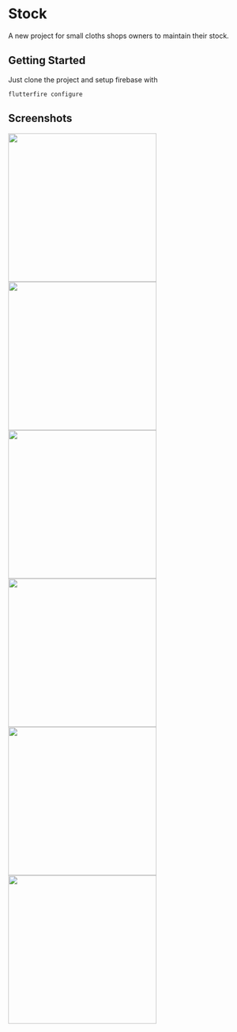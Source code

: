 # Stock

A new project for small cloths shops owners to maintain their stock.

## Getting Started

Just clone the project and setup firebase with

`flutterfire configure`

## Screenshots
<img width=300; src="./screenshots/ss1.png">
<img width=300; src="./screenshots/ss2.png">
<img width=300; src="./screenshots/ss3.png">
<img width=300; src="./screenshots/ss4.png">
<img width=300; src="./screenshots/ss5.png">
<img width=300; src="./screenshots/ss6.png">
